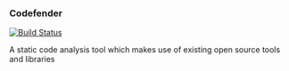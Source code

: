 ### Codefender
[![Build Status](https://gitlab.com/shibme/codefend/badges/master/pipeline.svg)](https://gitlab.com/shibme/codefend/pipelines)

A static code analysis tool which makes use of existing open source tools and libraries